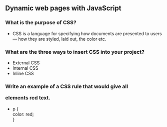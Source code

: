 ## Dynamic web pages with JavaScript

### What is the purpose of CSS?

- CSS is a language for specifying how documents are presented to users — how they are styled, laid out, the color etc.

### What are the three ways to insert CSS into your project?

- External CSS
- Internal CSS
- Inline CSS

### Write an example of a CSS rule that would give all <p> elements red text.

- p { \
 color: red;\
}

